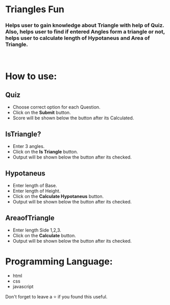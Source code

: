 # Triangles Fun
### Helps user to gain knowledge about Triangle with help of Quiz. Also, helps user to find if entered Angles form a triangle or not, helps user to calculate length of Hypotaneus and Area of Triangle.
<br/>

# How to use:
 ## Quiz
 - Choose correct option for each Question.
 - Click on the **Submit** button.
 - Score will be shown below the button after its Calculated.

 ## IsTriangle?
 - Enter 3 angles.
 - Click on the **Is Triangle** button.
 - Output will be shown below the button after its checked.

 ## Hypotaneus
 - Enter length of Base.
 - Enter length of Height.
 - Click on the **Calculate Hypotaneus** button.
 - Output will be shown below the button after its checked.

 ## AreaofTriangle
 - Enter length Side 1,2,3.
 - Click on the **Calculate** button.
 - Output will be shown below the button after its checked.

# Programming Language:
 - html
 - css 
 - javascript 

Don't forget to leave a ⭐ if you found this useful.
